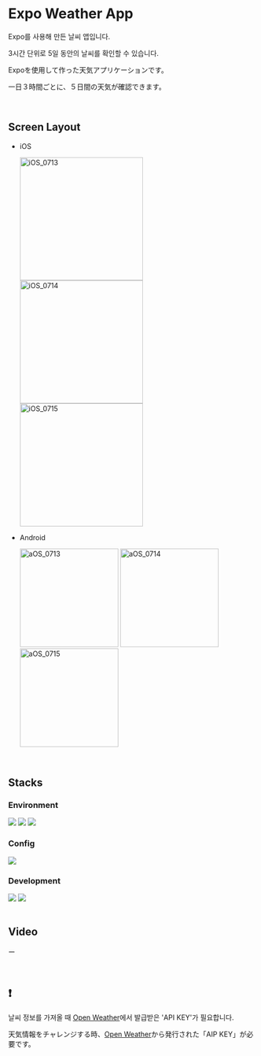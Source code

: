 # Expo Weather App

Expo를 사용해 만든 날씨 앱입니다.

3시간 단위로 5일 동안의 날씨를 확인할 수 있습니다.

Expoを使用して作った天気アプリケーションです。

一日３時間ごとに、５日間の天気が確認できます。


<br/>


## Screen Layout

+ iOS
  <div>
    <img width="250" alt="iOS_0713" src="https://github.com/user-attachments/assets/3b11d19e-5675-4f87-8d5a-27b06a8c393e">
    <img width="250" alt="iOS_0714" src="https://github.com/user-attachments/assets/06159319-9dc0-470c-8f95-559475216097">
    <img width="250" alt="iOS_0715" src="https://github.com/user-attachments/assets/f2c4ebad-d79f-4251-9de6-ecbffc72c29a">
  </div>
  
+ Android
  <div>
    <img width="200" alt="aOS_0713" src="https://github.com/user-attachments/assets/7482300e-b207-44cb-8401-1c51494fe876">
    <img width="200" alt="aOS_0714" src="https://github.com/user-attachments/assets/f923c44b-ae8d-41fe-b631-063b88ef0cba">
    <img width="200" alt="aOS_0715" src="https://github.com/user-attachments/assets/d4670cc1-7eb0-4eac-9d07-e143e4db5a1d">
  </div>


<br/>


## Stacks

### Environment
<div align=flex-start>
  <img src="https://img.shields.io/badge/VISUAL STUDIO CODE-0678d4?style=for-the-badge&logo=&logoColor=white">
  <img src="https://img.shields.io/badge/git-F05032?style=for-the-badge&logo=git&logoColor=white">
  <img src="https://img.shields.io/badge/github-181717?style=for-the-badge&logo=github&logoColor=white">
</div>

### Config
<img src="https://img.shields.io/badge/npm-CB3837?style=for-the-badge&logo=npm&logoColor=white">

### Development
<div align=flex-start>
  <img src="https://img.shields.io/badge/react-20232b?style=for-the-badge&logo=react&logoColor=61DAFB">
  <img src="https://img.shields.io/badge/expo-000020?style=for-the-badge&logo=expo&logoColor=61DAFB">
</div>


<br/>


## Video
ー


<br/>


## :exclamation:
날씨 정보를 가져올 때 [Open Weather](https://openweathermap.org/)에서 발급받은 'API KEY'가 필요합니다.

天気情報をチャレンジする時、[Open Weather](https://openweathermap.org/)から発行された「AIP KEY」が必要です。
